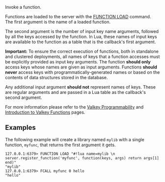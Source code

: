 Invoke a function.

Functions are loaded to the server with the [FUNCTION LOAD](function-load.md) command.
The first argument is the name of a loaded function.

The second argument is the number of input key name arguments, followed by all the keys accessed by the function.
In Lua, these names of input keys are available to the function as a table that is the callback's first argument.

**Important:**
To ensure the correct execution of functions, both in standalone and clustered deployments, all names of keys that a function accesses must be explicitly provided as input key arguments.
The function **should only** access keys whose names are given as input arguments.
Functions **should never** access keys with programmatically-generated names or based on the contents of data structures stored in the database.

Any additional input argument **should not** represent names of keys.
These are regular arguments and are passed in a Lua table as the callback's second argument.

For more information please refer to the [Valkey Programmability](../topics/programmability.md) and [Introduction to Valkey Functions](../topics/functions-intro.md) pages.

## Examples

The following example will create a library named `mylib` with a single function, `myfunc`, that returns the first argument it gets.

```
127.0.0.1:6379> FUNCTION LOAD "#!lua name=mylib \n server.register_function('myfunc', function(keys, args) return args[1] end)"
"mylib"
127.0.0.1:6379> FCALL myfunc 0 hello
"hello"
```
